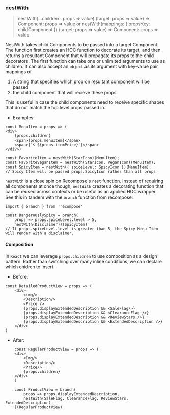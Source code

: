 ### nestWith
>nestWith(...children : props => value)
(target: props => value) =>  Component: props => value
or
nestWith(mappings: { propsKey: childComponent })
(target: props => value) =>  Component: props => value

NestWith takes child Components to be passed into a target Component. The function first creates an HOC function to decorate its target, and then returns a resultant Component that will propagate its props to the child decorators.
The first function can take one or unlimited arguments to use as children. It can also accept an `object` as its argument with key-value pair mappings of 

  1. A string that specifies which prop on resultant component will be passed 
  2. the child component that will recieve these props. 

This is useful in case the child components need to receive specific shapes that do not match the top level props passed in.

- Examples:

```
const MenuItem = props => (
<div>
	{props.children}
	<span>{props.menuItem}</span>
	<span>{`$ ${props.itemPrice}`}</span>
</div>)

const FavoriteItem = nestWith(StarIcon)(MenuItem);
const FavoriteVeganItem = nestWith(StarIcon, VeganIcon)(MenuItem);
const SpicyItem = nestWith({ spiceLevel: SpicyIcon })(MenuItem);
// Spicy Item will be passed props.SpicyIcon rather than all props
```
`nestWith` is a close spin on Recompose's `nest` function. Instead of requiring all components at once though, `nestWith` creates a decorating function that can be reused across contexts or be useful as an applied HOC wrapper. See this in tandem with the `branch` function from recompose:
```
import { branch } from 'recompose'

const DangerouslySpicy = branch(
	props => props.spiceLevel.level > 5, 
	nestWith(Disclaimer))(SpicyItem)
// If props.spiceLevel.level is greater than 5, the Spicy Menu Item will render with a disclaimer.
```
#### Composition
In `React` we can leverage `props.children` to use composition as a design pattern.
Rather than switching over many inline conditions, we can declare which chidren to insert.
- Before:

```
const DetailedProductView = props => (
	<div>
		<img/>
		<Description/>
		<Price />
		{props.displayExtendedDescription && <SaleFlag/>}
		{props.displayExtendedDescription && <ClearanceFlag />}
		{props.displayExtendedDescription && <ReviewStars />}
		{props.displayExtendedDescription && <ExtendedDescription />}
	</div>
)
```
- After:

```
	const RegularProductView = props => (
	<div>
		<Img/>
		<Description/>
		<Price/>
		{props.children}
	</div>
	)
	
	const ProductView = branch(
		props => props.displayExtendedDescription, 
		nestWith(SaleFlag, ClearanceFlag, ReviewStars, ExtendedDescription)
	)(RegularProductView)
	
```
